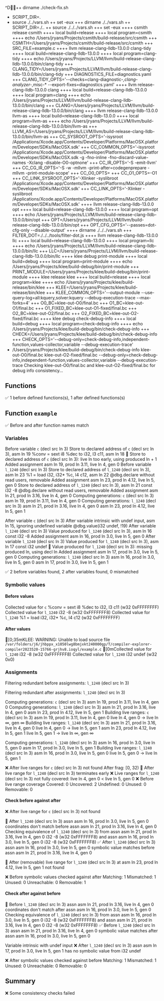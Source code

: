 ^D++ dirname ./check-fix.sh
+ SCRIPT_DIR=.
+ source ./../vars.sh
++ set -eux
+++ dirname ./../vars.sh
++ SCRIPT_DIR=./..
++ source ./../../vars.sh
+++ set -eux
++++ csmith release csmith
++++ local build=release
++++ local program=csmith
++++ echo /Users/jryans/Projects/csmith/build-release/src/csmith
+++ CSMITH=/Users/jryans/Projects/csmith/build-release/src/csmith
+++ SRC_FILE=example.c
++++ llvm release-clang-lldb-13.0.0 clang-tidy
++++ local build=release-clang-lldb-13.0.0
++++ local program=clang-tidy
++++ echo /Users/jryans/Projects/LLVM/llvm/build-release-clang-lldb-13.0.0/bin/clang-tidy
+++ CLANG_TIDY=/Users/jryans/Projects/LLVM/llvm/build-release-clang-lldb-13.0.0/bin/clang-tidy
+++ DIAGNOSTICS_FILE=diagnostics.yaml
+++ CLANG_TIDY_OPTS='--checks=clang-diagnostic-*,clang-analyzer-*,misc-* --export-fixes=diagnostics.yaml'
++++ llvm release-clang-lldb-13.0.0 clang
++++ local build=release-clang-lldb-13.0.0
++++ local program=clang
++++ echo /Users/jryans/Projects/LLVM/llvm/build-release-clang-lldb-13.0.0/bin/clang
+++ CLANG=/Users/jryans/Projects/LLVM/llvm/build-release-clang-lldb-13.0.0/bin/clang
++++ llvm release-clang-lldb-13.0.0 llvm-as
++++ local build=release-clang-lldb-13.0.0
++++ local program=llvm-as
++++ echo /Users/jryans/Projects/LLVM/llvm/build-release-clang-lldb-13.0.0/bin/llvm-as
+++ LLVM_AS=/Users/jryans/Projects/LLVM/llvm/build-release-clang-lldb-13.0.0/bin/llvm-as
+++ CC_SYSROOT_OPTS='-isysroot /Applications/Xcode.app/Contents/Developer/Platforms/MacOSX.platform/Developer/SDKs/MacOSX.sdk'
+++ CC_COMMON_OPTS='-isysroot /Applications/Xcode.app/Contents/Developer/Platforms/MacOSX.platform/Developer/SDKs/MacOSX.sdk -g -fno-inline -fno-discard-value-names -Xclang -disable-O0-optnone'
+++ CC_IR_OPTS='-S -emit-llvm'
+++ CC_CG_IR_OPTS='-S -w -mllvm -print-after=codegenprepare -mllvm -print-module-scope'
+++ CC_O0_OPTS=
+++ CC_O1_OPTS=-O1
+++ CC_LINK_SYSROOT_OPTS='-Xlinker -syslibroot /Applications/Xcode.app/Contents/Developer/Platforms/MacOSX.platform/Developer/SDKs/MacOSX.sdk'
+++ CC_LINK_OPTS='-Xlinker -syslibroot /Applications/Xcode.app/Contents/Developer/Platforms/MacOSX.platform/Developer/SDKs/MacOSX.sdk'
++++ llvm release-clang-lldb-13.0.0 opt
++++ local build=release-clang-lldb-13.0.0
++++ local program=opt
++++ echo /Users/jryans/Projects/LLVM/llvm/build-release-clang-lldb-13.0.0/bin/opt
+++ OPT=/Users/jryans/Projects/LLVM/llvm/build-release-clang-lldb-13.0.0/bin/opt
+++ OPT_CFG_OPTS='--passes=dot-cfg-only --disable-output'
++++ dirname ./../../vars.sh
+++ FILTER_DOT=./../../tools/filter-dot.js
++++ llvm release-clang-lldb-13.0.0 llc
++++ local build=release-clang-lldb-13.0.0
++++ local program=llc
++++ echo /Users/jryans/Projects/LLVM/llvm/build-release-clang-lldb-13.0.0/bin/llc
+++ LLC=/Users/jryans/Projects/LLVM/llvm/build-release-clang-lldb-13.0.0/bin/llc
++++ klee debug print-module
++++ local build=debug
++++ local program=print-module
++++ echo /Users/jryans/Projects/klee/build-debug/bin/print-module
+++ PRINT_MODULE=/Users/jryans/Projects/klee/build-debug/bin/print-module
++++ klee release klee
++++ local build=release
++++ local program=klee
++++ echo /Users/jryans/Projects/klee/build-release/bin/klee
+++ KLEE=/Users/jryans/Projects/klee/build-release/bin/klee
+++ KLEE_COMMON_OPTS='--output-module --use-query-log=all:kquery,solver:kquery --debug-execution-trace --max-forks=4'
+++ O0_BC=klee-out-O0/final.bc
+++ O1_BC=klee-out-O1/final.bc
+++ O1_FIXED_BC=klee-out-O1-fixed/final.bc
+++ O2_BC=klee-out-O2/final.bc
+++ O2_FIXED_BC=klee-out-O2-fixed/final.bc
++++ klee debug check-debug-info
++++ local build=debug
++++ local program=check-debug-info
++++ echo /Users/jryans/Projects/klee/build-debug/bin/check-debug-info
+++ CHECK=/Users/jryans/Projects/klee/build-debug/bin/check-debug-info
+++ CHECK_OPTS='--debug-only=check-debug-info,independent-function,values-collector,variable --debug-execution-trace'
+ /Users/jryans/Projects/klee/build-debug/bin/check-debug-info klee-out-O0/final.bc klee-out-O2-fixed/final.bc --debug-only=check-debug-info,independent-function,values-collector,variable --debug-execution-trace
Checking klee-out-O0/final.bc and klee-out-O2-fixed/final.bc for debug info consistency…

## Functions

✅ 1 before defined functions(s), 1 after defined functions(s)

## Function `example`

✅ Before and after function names match

### Variables

Before variable `c` (decl src ln 3)
Store to declared address of `c` (decl src ln 3), asm ln 19
  %conv = sext i8 %dec to i32, l3 c11, asm ln 18
🔔 Store to declared address of `c` (decl src ln 3): live ln too early, using produced ln + 1
  Added assignment asm ln 19, prod ln 3.11, live ln 4, gen 0
Before variable `l_1240` (decl src ln 3)
Store to declared address of `l_1240` (decl src ln 3), asm ln 23
  %1 = load i32, i32* %c, l4 c12, asm ln 22
  @dbg.declare without read users, removable
  Added assignment asm ln 23, prod ln 4.12, live ln 5, gen 0
Store to declared address of `l_1240` (decl src ln 3), asm ln 21
  const i32 -8
  @dbg.declare without read users, removable
  Added assignment asm ln 21, prod ln 3.16, live ln 4, gen 0
Computing generations: `c` (decl src ln 3)
  asm ln 19, prod ln 3.11, live ln 4, gen 0
Computing generations: `l_1240` (decl src ln 3)
  asm ln 21, prod ln 3.16, live ln 4, gen 0
  asm ln 23, prod ln 4.12, live ln 5, gen 1

After variable `c` (decl src ln 3)
After variable intrinsic with undef input, asm ln 15, ignoring undefined variable
  @dbg.value(i32 undef, !19)
After variable `l_1240` (decl src ln 3)
Value produced for `l_1240` (decl src ln 3), asm ln 16
  const i32 -8
  Added assignment asm ln 16, prod ln 3.0, live ln 5, gen 0
After variable `l_1240` (decl src ln 3)
Value produced for `l_1240` (decl src ln 3), asm ln 17
  const i32 undef
🔔 Value produced for `l_1240` (decl src ln 3): missing produced ln, using decl ln
  Added assignment asm ln 17, prod ln 3.0, live ln 5, gen 0
Computing generations: `l_1240` (decl src ln 3)
  asm ln 16, prod ln 3.0, live ln 5, gen 0
  asm ln 17, prod ln 3.0, live ln 5, gen 1

✅ 2 before variables found, 2 after variables found, 0 mismatched

### Symbolic values

#### Before values

Collected value for `c`
  %conv = sext i8 %dec to i32, l3 c11
  (w32 0xFFFFFFFF)
Collected value for `l_1240`
  i32 -8
  (w32 0xFFFFFFF8)
Collected value for `l_1240`
  %1 = load i32, i32* %c, l4 c12
  (w32 0xFFFFFFFF)

#### After values

[0;35mKLEE: WARNING: Unable to load source file `/var/folders/j6/jhbppx_x1050lwg8bmjxkt240000gp/T/compiler-explorer-compiler2023520-15766-grjhv8.ioqyl/example.c`
[0mCollected value for `l_1240`
  i32 -8
  (w32 0xFFFFFFF8)
Collected value for `l_1240`
  i32 undef
  (w32 0x0)

### Assignments

Filtering redundant before assignments: `l_1240` (decl src ln 3)

Filtering redundant after assignments: `l_1240` (decl src ln 3)

Computing generations: `c` (decl src ln 3)
  asm ln 19, prod ln 3.11, live ln 4, gen 0
Computing generations: `l_1240` (decl src ln 3)
  asm ln 21, prod ln 3.16, live ln 4, gen 0
  asm ln 23, prod ln 4.12, live ln 5, gen 1
Building live ranges: `c` (decl src ln 3)
  asm ln 19, prod ln 3.11, live ln 4, gen 0
    live ln 4, gen 0 →
    live ln ∞, gen ∞
Building live ranges: `l_1240` (decl src ln 3)
  asm ln 21, prod ln 3.16, live ln 4, gen 0
    live ln 4, gen 0 →
    live ln 5, gen 1
  asm ln 23, prod ln 4.12, live ln 5, gen 1
    live ln 5, gen 1 →
    live ln ∞, gen ∞

Computing generations: `l_1240` (decl src ln 3)
  asm ln 16, prod ln 3.0, live ln 5, gen 0
  asm ln 17, prod ln 3.0, live ln 5, gen 1
Building live ranges: `l_1240` (decl src ln 3)
  asm ln 16, prod ln 3.0, live ln 5, gen 0
    live ln 5, gen 0 →
    live ln 5, gen 1

❌ After live ranges for `c` (decl src ln 3) not found
After frag: [0, 32)
🔔 After live range for `l_1240` (decl src ln 3) terminates early
❌ Live ranges for `l_1240` (decl src ln 3) not fully covered: live ln 4, gen 0 < live ln 5, gen 0
❌ Before live range coverage
  Covered:   0
  Uncovered: 2
  Undefined: 0
  Unused:    0
  Removable: 0

#### Check before against after

❌ After live range for `c` (decl src ln 3) not found

🔔 After `l_1240` (decl src ln 3) assn asm ln 16, prod ln 3.0, live ln 5, gen 0 coordinates don't match before assn asm ln 21, prod ln 3.16, live ln 4, gen 0
Checking equivalence of `l_1240` (decl src ln 3) from
  assn asm ln 21, prod ln 3.16, live ln 4, gen 0
  i32 -8
  (w32 0xFFFFFFF8)
and
  assn asm ln 16, prod ln 3.0, live ln 5, gen 0
  i32 -8
  (w32 0xFFFFFFF8)
✅ After `l_1240` (decl src ln 3) assn asm ln 16, prod ln 3.0, live ln 5, gen 0 symbolic value matches before assn asm ln 21, prod ln 3.16, live ln 4, gen 0

🔔 After (removable) live range for `l_1240` (decl src ln 3) at asm ln 23, prod ln 4.12, live ln 5, gen 1 not found

❌ Before symbolic values checked against after
  Matching:    1
  Mismatched:  1
  Unused:      0
  Unreachable: 0
  Removable:   1

#### Check after against before

🔔 Before `l_1240` (decl src ln 3) assn asm ln 21, prod ln 3.16, live ln 4, gen 0 coordinates don't match after assn asm ln 16, prod ln 3.0, live ln 5, gen 0
Checking equivalence of `l_1240` (decl src ln 3) from
  assn asm ln 16, prod ln 3.0, live ln 5, gen 0
  i32 -8
  (w32 0xFFFFFFF8)
and
  assn asm ln 21, prod ln 3.16, live ln 4, gen 0
  i32 -8
  (w32 0xFFFFFFF8)
✅ Before `l_1240` (decl src ln 3) assn asm ln 21, prod ln 3.16, live ln 4, gen 0 symbolic value matches after assn asm ln 16, prod ln 3.0, live ln 5, gen 0

Variable intrinsic with undef input
❌ After `l_1240` (decl src ln 3) assn asm ln 17, prod ln 3.0, live ln 5, gen 1 has no symbolic value from i32 undef

❌ After symbolic values checked against before
  Matching:    1
  Mismatched:  1
  Unused:      0
  Unreachable: 0
  Removable:   0

## Summary

❌ Some consistency checks failed
